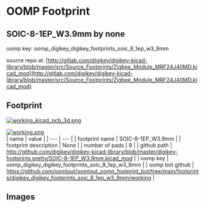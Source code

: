 # OOMP Footprint  
## SOIC-8-1EP_W3.9mm  by none  
  
oomp key: oomp_digikey_digikey_footprints_soic_8_1ep_w3_9mm  
  
source repo at: [http://gitlab.com/digikey/digikey-kicad-library/blob/master/src/Source_Footprints/Zigbee_Module_MRF24J40MD.kicad_mod](http://gitlab.com/digikey/digikey-kicad-library/blob/master/src/Source_Footprints/Zigbee_Module_MRF24J40MD.kicad_mod)  
## Footprint  
  
[![working_kicad_pcb_3d.png](working_kicad_pcb_3d_600.png)](working_kicad_pcb_3d.png)  
  
[![working.png](working_600.png)](working.png)  
| name | value | 
| --- | --- | 
| footprint name | SOIC-8-1EP_W3.9mm | 
| footprint description | None | 
| number of pads | 9 | 
| github path | http://github.com/digikey/digikey-kicad-library/blob/master/digikey-footprints.pretty/SOIC-8-1EP_W3.9mm.kicad_mod | 
| oomp key | oomp_digikey_digikey_footprints_soic_8_1ep_w3_9mm | 
| oomp bot github | https://github.com/oomlout/oomlout_oomp_footprint_bot/tree/main/footprints/digikey_digikey_footprints_soic_8_1ep_w3_9mm/working | 
## Images  
